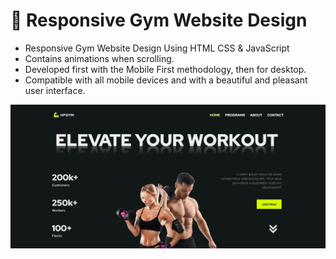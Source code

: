 # 💪 Responsive Gym Website Design

- Responsive Gym Website Design Using HTML CSS & JavaScript
- Contains animations when scrolling.
- Developed first with the Mobile First methodology, then for desktop.
- Compatible with all mobile devices and with a beautiful and pleasant user interface.

![preview img](/demo.png)